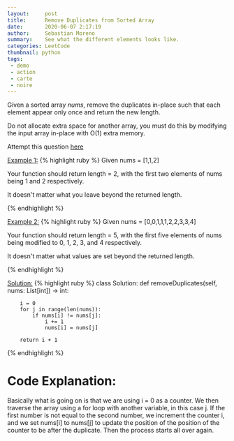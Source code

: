 ```yaml
---
layout:     post
title:      Remove Duplicates from Sorted Array
date:       2020-06-07 2:17:19
author:     Sebastian Moreno
summary:    See what the different elements looks like.
categories: LeetCode
thumbnail: python
tags:
 - demo
 - action
 - carte
 - noire
---
```


Given a sorted array _nums_, remove the duplicates in-place such that each element appear only once and return the new length.

Do not allocate extra space for another array, you must do this by modifying the input array in-place with O(1) extra memory.

Attempt this question [here][1]

<ins>Example 1:</ins>
{% highlight ruby %}
Given nums = [1,1,2]

Your function should return length = 2, with the first two elements of nums being 1 and 2 respectively.

It doesn't matter what you leave beyond the returned length.


{% endhighlight %}

<ins>Example 2:</ins>
{% highlight ruby %}
Given nums = [0,0,1,1,1,2,2,3,3,4]

Your function should return length = 5, with the first five elements of nums being modified to 0, 1, 2, 3, and 4 respectively.

It doesn't matter what values are set beyond the returned length.

{% endhighlight %}


<ins>Solution:</ins>
{% highlight ruby %}
class Solution:
    def removeDuplicates(self, nums: List[int]) -> int:

        i = 0
        for j in range(len(nums)):
            if nums[i] != nums[j]:
                i += 1
                nums[i] = nums[j]

        return i + 1
{% endhighlight %}

# Code Explanation:
Basically what is going on is that we are using i = 0 as a counter. We then traverse the array using a for loop with another variable, in this case j. If the first number is not equal to the second number, we increment the counter i, and we set nums[i] to nums[j] to update the position of the position of the counter to be after the duplicate. Then the process starts all over again.

[1]: https://leetcode.com/explore/interview/card/top-interview-questions-easy/92/array/727/
